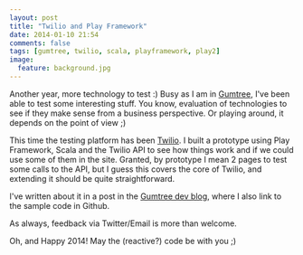```yaml
---
layout: post
title: "Twilio and Play Framework"
date: 2014-01-10 21:54
comments: false
tags: [gumtree, twilio, scala, playframework, play2]
image:
  feature: background.jpg
---
```

Another year, more technology to test :) Busy as I am in [Gumtree](http://www.gumtree.com/), I've been able to test some interesting stuff. You know, evaluation of technologies to see if they make sense from a business perspective. Or playing around, it depends on the point of view ;)
<!-- more -->

This time the testing platform has been [Twilio](https://www.twilio.com/). I built a prototype using Play Framework, Scala and the Twilio API to see how things work and if we could use some of them in the site. Granted, by prototype I mean 2 pages to test some calls to the API, but I guess this covers the core of Twilio, and extending it should be quite straightforward.

I've written about it in a post in the [Gumtree dev blog](http://www.gumtree.com/devteam/using-twilio-from-within-play-framework-scala.html), where I also link to the sample code in Github. 

As always, feedback via Twitter/Email is more than welcome.

Oh, and Happy 2014! May the (reactive?) code be with you ;)